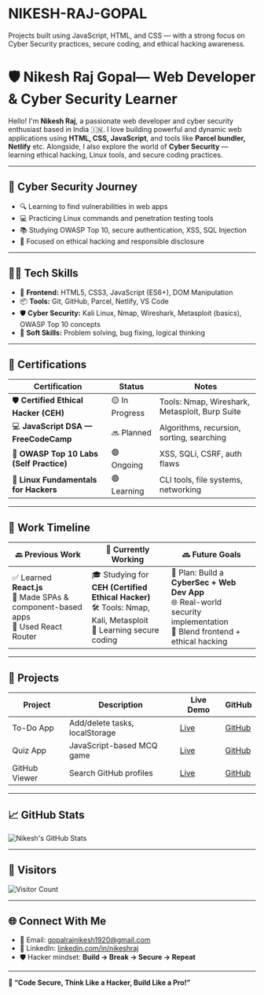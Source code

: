 # NIKESH-RAJ-GOPAL
Projects built using JavaScript, HTML, and CSS — with a strong focus on Cyber Security practices, secure coding, and ethical hacking awareness.

# 🛡️ Nikesh Raj Gopal— Web Developer & Cyber Security Learner

Hello! I'm **Nikesh Raj**, a passionate web developer and cyber security enthusiast based in India 🇮🇳. I love building powerful and dynamic web applications using **HTML, CSS, JavaScript**, and tools like **Parcel bundler, Netlify** etc. Alongside, I also explore the world of **Cyber Security** — learning ethical hacking, Linux tools, and secure coding practices.

---

## 🔐 Cyber Security Journey

- 🔍 Learning to find vulnerabilities in web apps
- 💻 Practicing Linux commands and penetration testing tools
- 📚 Studying OWASP Top 10, secure authentication, XSS, SQL Injection
- 🎯 Focused on ethical hacking and responsible disclosure

---

## 👨‍💻 Tech Skills

- 🧱 **Frontend:** HTML5, CSS3, JavaScript (ES6+), DOM Manipulation
- 📦 **Tools:** Git, GitHub, Parcel, Netlify, VS Code
- 🛡️ **Cyber Security:** Kali Linux, Nmap, Wireshark, Metasploit (basics), OWASP Top 10 concepts
- 🧠 **Soft Skills:** Problem solving, bug fixing, logical thinking

---

## 📜 Certifications

| Certification                                      | Status       | Notes                                           |
|---------------------------------------------------|--------------|-------------------------------------------------|
| 🛡️ **Certified Ethical Hacker (CEH)**             | 🟡 In Progress | Tools: Nmap, Wireshark, Metasploit, Burp Suite |
| 💻 **JavaScript DSA — FreeCodeCamp**              | 🔜 Planned    | Algorithms, recursion, sorting, searching       |
| 🔐 **OWASP Top 10 Labs (Self Practice)**          | 🟢 Ongoing    | XSS, SQLi, CSRF, auth flaws                     |
| 🐧 **Linux Fundamentals for Hackers**             | 🟢 Learning   | CLI tools, file systems, networking             |

---

## 🧩 Work Timeline

| 🔙 Previous Work     | 🔄 Currently Working      | 🔜 Future Goals                        |
|----------------------|---------------------------|----------------------------------------|
| ✅ Learned **React.js**<br>🧠 Made SPAs & component-based apps<br>🔗 Used React Router | 🎓 Studying for **CEH (Certified Ethical Hacker)**<br>🛠️ Tools: Nmap, Kali, Metasploit<br>🔐 Learning secure coding | 🚀 Plan: Build a **CyberSec + Web Dev App**<br>🌐 Real-world security implementation<br>🧩 Blend frontend + ethical hacking |

---

## 🚀 Projects

| Project | Description | Live Demo | GitHub |
|--------|-------------|-----------|--------|
| To-Do App | Add/delete tasks, localStorage | [Live](https://todo-nikesh.netlify.app) | [GitHub](https://github.com/nikeshraj/todo-app) |
| Quiz App | JavaScript-based MCQ game | [Live](https://quiz-nikesh.netlify.app) | [GitHub](https://github.com/nikeshraj/quiz-app) |
| GitHub Viewer | Search GitHub profiles | [Live](https://ghview-nikesh.netlify.app) | [GitHub](https://github.com/nikeshraj/github-viewer) |

---

## 📈 GitHub Stats

![Nikesh's GitHub Stats](https://github-readme-stats.vercel.app/api?username=nikeshraj&show_icons=true&theme=github_dark)

---
## 👀 Visitors

![Visitor Count](https://komarev.com/ghpvc/?username=nikeshraj&label=Profile+Views&color=0e75b6&style=flat)


---

## 🌐 Connect With Me

- 📧 Email: gopalrajnikesh1920@gmail.com
- 💼 LinkedIn: [linkedin.com/in/nikeshraj](https://linkedin.com/in/https://www.linkedin.com/nikesh-raj-gopal)
- 🛡️ Hacker mindset: **Build → Break → Secure → Repeat**

---

**🎯 “Code Secure, Think Like a Hacker, Build Like a Pro!”**

